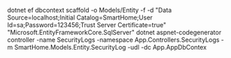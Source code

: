 ﻿dotnet ef dbcontext scaffold -o Models/Entity -f -d "Data Source=localhost;Initial Catalog=SmartHome;User Id=sa;Password=123456;Trust Server Certificate=true" "Microsoft.EntityFrameworkCore.SqlServer"
dotnet aspnet-codegenerator controller -name SecurityLogs -namespace App.Controllers.SecurityLogs -m SmartHome.Models.Entity.SecurityLog -udl -dc App.AppDbContex
